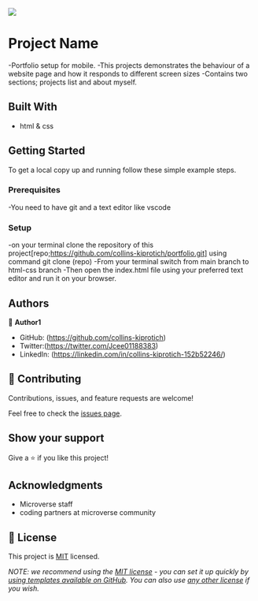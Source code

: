 ![](https://img.shields.io/badge/Microverse-blueviolet)

# Project Name

-Portfolio setup for mobile.
-This projects demonstrates the behaviour of a website page and how it responds to different screen sizes 
-Contains two sections; projects list and about myself.


## Built With

- html & css

## Getting Started

To get a local copy up and running follow these simple example steps.

### Prerequisites
-You need to have git and a text editor like vscode

### Setup
-on your terminal clone the repository of this project[repo;https://github.com/collins-kiprotich/portfolio.git] using command git clone (repo) 
-From your terminal switch from main branch to html-css branch
-Then open the  index.html file using your preferred text editor and run it on your browser.



## Authors

👤 **Author1**

- GitHub: (https://github.com/collins-kiprotich)
- Twitter:(https://twitter.com/Jcee01188383)
- LinkedIn: (https://linkedin.com/in/collins-kiprotich-152b52246/)

## 🤝 Contributing

Contributions, issues, and feature requests are welcome!

Feel free to check the [issues page](../../issues/).

## Show your support

Give a ⭐️ if you like this project!

## Acknowledgments

- Microverse staff
- coding partners at microverse community

## 📝 License

This project is [MIT](./LICENSE) licensed.

_NOTE: we recommend using the [MIT license](https://choosealicense.com/licenses/mit/) - you can set it up quickly by [using templates available on GitHub](https://docs.github.com/en/communities/setting-up-your-project-for-healthy-contributions/adding-a-license-to-a-repository). You can also use [any other license](https://choosealicense.com/licenses/) if you wish._
